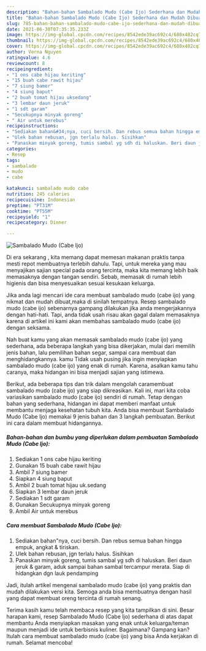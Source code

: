 ```yaml
---
description: "Bahan-bahan Sambalado Mudo (Cabe Ijo) Sederhana dan Mudah Dibuat"
title: "Bahan-bahan Sambalado Mudo (Cabe Ijo) Sederhana dan Mudah Dibuat"
slug: 785-bahan-bahan-sambalado-mudo-cabe-ijo-sederhana-dan-mudah-dibuat
date: 2021-06-30T07:35:35.233Z
image: https://img-global.cpcdn.com/recipes/8542ede39ac692c4/680x482cq70/sambalado-mudo-cabe-ijo-foto-resep-utama.jpg
thumbnail: https://img-global.cpcdn.com/recipes/8542ede39ac692c4/680x482cq70/sambalado-mudo-cabe-ijo-foto-resep-utama.jpg
cover: https://img-global.cpcdn.com/recipes/8542ede39ac692c4/680x482cq70/sambalado-mudo-cabe-ijo-foto-resep-utama.jpg
author: Verna Nguyen
ratingvalue: 4.6
reviewcount: 8
recipeingredient:
- "1 ons cabe hijau keriting"
- "15 buah cabe rawit hijau"
- "7 siung bamer"
- "4 siung baput"
- "2 buah tomat hijau uksedang"
- "3 lembar daun jeruk"
- "1 sdt garam"
- "Secukupnya minyak goreng"
- " Air untuk merebus"
recipeinstructions:
- "Sediakan bahan&#34;nya, cuci bersih. Dan rebus semua bahan hingga empuk, angkat &amp; tiriskan."
- "Ulek bahan rebusan, jgn terlalu halus. Sisihkan"
- "Panaskan minyak goreng, tumis sambal yg sdh di haluskan. Beri daun jeruk &amp; garam, aduk sampai bahan sambal tercampur merata. Siap di hidangkan dgn lauk pendamping"
categories:
- Resep
tags:
- sambalado
- mudo
- cabe

katakunci: sambalado mudo cabe 
nutrition: 245 calories
recipecuisine: Indonesian
preptime: "PT31M"
cooktime: "PT55M"
recipeyield: "1"
recipecategory: Dinner

---
```



![Sambalado Mudo (Cabe Ijo)](https://img-global.cpcdn.com/recipes/8542ede39ac692c4/680x482cq70/sambalado-mudo-cabe-ijo-foto-resep-utama.jpg)

Di era  sekarang , kita memang dapat memesan makanan praktis tanpa mesti repot membuatnya terlebih dahulu. Tapi, untuk mereka yang mau menyajikan sajian special pada orang tercinta, maka kita memang lebih baik memasaknya dengan tangan sendiri. Sebab, memasak di rumah lebih higienis dan bisa menyesuaikan sesuai kesukaan keluarga.

Jika anda lagi mencari ide cara membuat sambalado mudo (cabe ijo) yang nikmat dan mudah dibuat,maka di sinilah tempatnya. Resep sambalado mudo (cabe ijo)  sebenarnya gampang dilakukan jika anda mengerjakannya dengan hati-hati. Tapi, anda tidak usah risau akan gagal dalam memasaknya 
karena di artikel ini kami akan membahas sambalado mudo (cabe ijo) dengan seksama.  



Nah buat kamu yang akan memasak sambalado mudo (cabe ijo) yang sederhana, ada beberapa langkah yang bisa dikerjakan, mulai dari memilih jenis bahan, lalu pemilihan bahan segar, sampai cara membuat dan menghidangkannya. kamu Tidak usah pusing jika ingin menyiapkan sambalado mudo (cabe ijo) yang enak di rumah. Karena, asalkan kamu  tahu caranya, maka hidangan ini bisa menjadi sajian yang istimewa.

Berikut, ada beberapa tips dan trik dalam mengolah caramembuat sambalado mudo (cabe ijo) yang siap dikreasikan. Kali ini, mari kita coba variasikan sambalado mudo (cabe ijo) sendiri di rumah. Tetap dengan bahan yang sederhana, hidangan ini dapat memberi manfaat untuk membantu menjaga kesehatan tubuh kita. Anda bisa membuat Sambalado Mudo (Cabe Ijo) memakai 9 jenis bahan dan 3 langkah pembuatan. Berikut ini cara dalam membuat hidangannya.

<!--inarticleads1-->

##### Bahan-bahan dan bumbu yang diperlukan dalam pembuatan Sambalado Mudo (Cabe Ijo):

1. Sediakan 1 ons cabe hijau keriting
1. Gunakan 15 buah cabe rawit hijau
1. Ambil 7 siung bamer
1. Siapkan 4 siung baput
1. Ambil 2 buah tomat hijau uk.sedang
1. Siapkan 3 lembar daun jeruk
1. Sediakan 1 sdt garam
1. Gunakan Secukupnya minyak goreng
1. Ambil  Air untuk merebus




<!--inarticleads2-->

##### Cara membuat Sambalado Mudo (Cabe Ijo):

1. Sediakan bahan&#34;nya, cuci bersih. Dan rebus semua bahan hingga empuk, angkat &amp; tiriskan.
1. Ulek bahan rebusan, jgn terlalu halus. Sisihkan
1. Panaskan minyak goreng, tumis sambal yg sdh di haluskan. Beri daun jeruk &amp; garam, aduk sampai bahan sambal tercampur merata. Siap di hidangkan dgn lauk pendamping




Jadi, itulah artikel mengenai  sambalado mudo (cabe ijo)  yang praktis dan mudah dilakukan versi kita. Semoga anda bisa membuatnya dengan hasil yang dapat membuat oreng tercinta di rumah senang. 

Terima kasih kamu telah membaca resep yang kita tampilkan di sini. Besar harapan kami, resep  Sambalado Mudo (Cabe Ijo) sederhana di atas dapat membantu Anda menyiapkan masakan yang enak untuk keluarga/teman maupun menjadi ide untuk berbisnis kuliner. Bagaimana? Gampang kan? Itulah cara membuat sambalado mudo (cabe ijo) yang bisa Anda kerjakan di rumah. Selamat mencoba!

